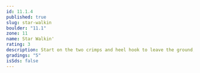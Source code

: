 ```yaml
---
id: 11.1.4
published: true
slug: star-walkin
boulder: "11.1"
zone: 11
name: Star Walkin'
rating: 3
description: Start on the two crimps and heel hook to leave the ground, follow the highlighted line to traverse and ends at the same top among all problems.
gradings: "5"
isSds: false
---
```

